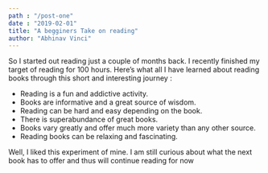 ```yaml
---
path : "/post-one"
date : "2019-02-01"
title: "A begginers Take on reading"
author: "Abhinav Vinci"
---
```


So I started out reading just a couple of months back. I recently finished my target of reading for 100 hours. Here’s what all I have learned about reading books through this short and interesting journey :

* Reading is a fun and addictive activity.
* Books are informative and a great source of wisdom.
* Reading can be hard and easy depending on the book.
* There is superabundance of great books.
* Books vary greatly and offer much more variety than any other source.
* Reading books can be relaxing and fascinating.

Well, I liked this experiment of mine. I am still curious about what the next book has to offer and thus will continue reading for now